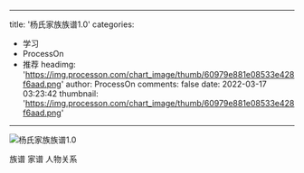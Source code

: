 
---
title: '杨氏家族族谱1.0'
categories: 
 - 学习
 - ProcessOn
 - 推荐
headimg: 'https://img.processon.com/chart_image/thumb/60979e881e08533e428f6aad.png'
author: ProcessOn
comments: false
date: 2022-03-17 03:23:42
thumbnail: 'https://img.processon.com/chart_image/thumb/60979e881e08533e428f6aad.png'
---

<div>   
<img class="thumb" alt="杨氏家族族谱1.0" src="https://img.processon.com/chart_image/thumb/60979e881e08533e428f6aad.png" referrerpolicy="no-referrer">
<p>族谱 家谱 人物关系</p>  
</div>
            